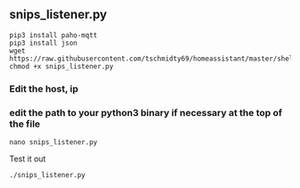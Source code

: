 ## snips_listener.py

```
pip3 install paho-mqtt
pip3 install json
wget https://raw.githubusercontent.com/tschmidty69/homeassistant/master/shell_command/snips_listener.py
chmod +x snips_listener.py
```

### Edit the host, ip
### edit the path to your python3 binary if necessary at the top of the file
```nano snips_listener.py```

Test it out

```./snips_listener.py```
